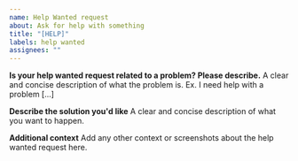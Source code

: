 ```yaml
---
name: Help Wanted request
about: Ask for help with something
title: "[HELP]"
labels: help wanted
assignees: ""
---
```


**Is your help wanted request related to a problem? Please describe.**
A clear and concise description of what the problem is. Ex. I need help with a problem [...]

**Describe the solution you'd like**
A clear and concise description of what you want to happen.

**Additional context**
Add any other context or screenshots about the help wanted request here.
